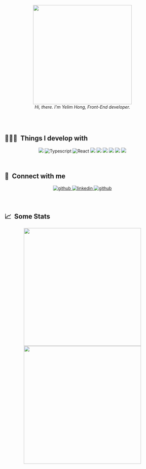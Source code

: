 
<br/>
<br/>
<br/>
<div width= '320' align="center">
<img width= '320' src="https://user-images.githubusercontent.com/93499143/167073633-a51ef591-3df7-4835-bbd8-ed9402898eb8.gif"/>
  <br/>
<i>Hi, there. I'm Yelim Hong, Front-End developer.</i>

</div>

<br/>
<br/>
<br/>

<h2>👩🏻‍💻 &nbsp;Things I develop with </h2>
<p align="center">
<img src="https://img.shields.io/badge/JavaScript-F7DF1E?style=flat-square&logo=JavaScript&logoColor=222323"/>
<img alt="Typescript" src="https://img.shields.io/badge/-Typescript-0F00BE?style=flat-square&logo=Typescript&logoColor=white" />
<img alt="React" src="https://img.shields.io/badge/-React-45b8d8?style=flat-square&logo=react&logoColor=white" />
<img src="https://img.shields.io/badge/Redux-764ABC?style=flat-square&logo=redux&logoColor=white"/>
<img src="https://img.shields.io/badge/Sass-DB7093?style=flat-square&logo=Sass&logoColor=fff"/>
<img src="https://img.shields.io/badge/Three.js-764ABC?style=flat-square&logo=Three.js&logoColor=fff"/>
<img src="https://img.shields.io/badge/Figma-pink?style=flat-square&logo=figma&logoColor=333"/>
<img src="https://img.shields.io/badge/Illustration-orange?style=flat-square&logo=illustration&logoColor=333"/>
<img src="https://img.shields.io/badge/Photoshop-blue?style=flat-square&logo=photoshop&logoColor=fff"/>


</p>
<br/> 
<h2>📮 &nbsp;Connect with me</h2>

<div align="center">
<a href="https://github.com/AwesomeYelim" target="_blank">
<img src=https://img.shields.io/badge/github-%2324292e.svg?&style=for-the-badge&logo=github&logoColor=white alt=github style="margin-bottom: 5px;" />
</a>
<a href="https://www.linkedin.com/in/awesomeyelim/" target="_blank">
<img src=https://img.shields.io/badge/linkedin-%231E77B5.svg?&style=for-the-badge&logo=linkedin&logoColor=white alt=linkedin style="margin-bottom: 5px;" />
</a>
<a href="https://www.instagram.com/honyelim/" target="_blank">
<img src=https://img.shields.io/badge/instagram-E4409e?&style=for-the-badge&logo=instagram&logoColor=white alt=github style="margin-bottom: 5px;" />
</a>
</div>  
<br/> 

<br/>  



<h2>📈 &nbsp;Some Stats</h2>

<div align="center">

<img width="380"  src="https://github-readme-stats.vercel.app/api?username=AwesomeYelim&show_icons=true&count_private=true&theme=dracula" />

<img width="380" src="http://github-readme-streak-stats.herokuapp.com?user=AwesomeYelim&theme=dracula&date_format=%5BY%20%5DM%20j">

</div>
